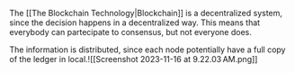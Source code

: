 The [[The Blockchain Technology|Blockchain]] is a decentralized system, since the decision happens in a decentralized way. This means that everybody can partecipate to consensus, but not everyone does.

The information is distributed, since each node potentially have a full copy of the ledger in local.![[Screenshot 2023-11-16 at 9.22.03 AM.png]]